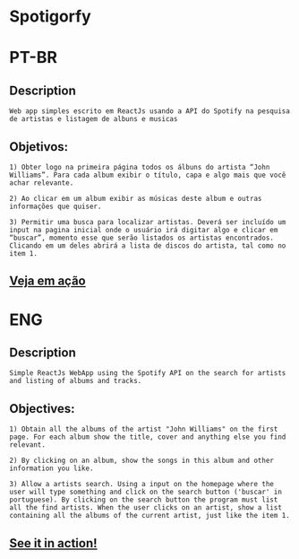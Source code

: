 <h1>Spotigorfy</h1>

# PT-BR

<h2>Description</h2>

    Web app simples escrito em ReactJs usando a API do Spotify na pesquisa de artistas e listagem de albuns e musicas

<h2 style="word-wrap: break-word">Objetivos:</h2>

    1) Obter logo na primeira página todos os álbuns do artista “John Williams”. Para cada album exibir o título, capa e algo mais que você achar relevante.

    2) Ao clicar em um album exibir as músicas deste album e outras informações que quiser.

    3) Permitir uma busca para localizar artistas. Deverá ser incluído um input na pagina inicial onde o usuário irá digitar algo e clicar em “buscar”, momento esse que serão listados os artistas encontrados. Clicando em um deles abrirá a lista de discos do artista, tal como no item 1.

<h2>
    <a href="https://igorphelype.github.io/Spotigorfy/">Veja em ação</a>
</h2>

# ENG

<h2>Description</h2>

    Simple ReactJs WebApp using the Spotify API on the search for artists and listing of albums and tracks.

<h2 style="word-wrap: break-word">Objectives:</h2>

    1) Obtain all the albums of the artist "John Williams" on the first page. For each album show the title, cover and anything else you find relevant.

    2) By clicking on an album, show the songs in this album and other information you like.

    3) Allow a artists search. Using a input on the homepage where the user will type something and click on the search button ('buscar' in portuguese). By clicking on the search button the program must list all the find artists. When the user clicks on an artist, show a list containing all the albums of the current artist, just like the item 1.

<h2>
    <a href="https://igorphelype.github.io/Spotigorfy/">See it in action!</a>
</h2>
